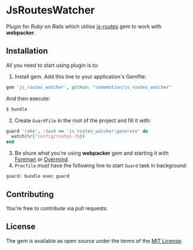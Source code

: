 # JsRoutesWatcher
Plugin for *Ruby on Rails* which utilise [js-routes](https://github.com/railsware/js-routes) gem to work with **webpacker**.

## Installation
All you need to start using plugin is to:

1. Install gem.
Add this line to your application's Gemfile:
```ruby
gem 'js_routes_watcher', github: "codemotion/js_routes_watcher"
```
And then execute:
```bash
$ bundle
```
2. Create `Guardfile` in the root of the project and fill it with:
```ruby
guard 'rake', :task => 'js_routes_watcher:generate' do
  watch(%r{^config/routes.rb})
end
```
3. Be shure what you're using **webpacker** gem and starting it with [Foreman](https://github.com/ddollar/foreman) or [Overmind](https://github.com/DarthSim/overmind).
4. `Procfile` must have the following line to start `Guard` task in background:
```
guard: bundle exec guard
```

## Contributing
You're free to contribute via pull requests.

## License
The gem is available as open source under the terms of the [MIT License](https://opensource.org/licenses/MIT).
